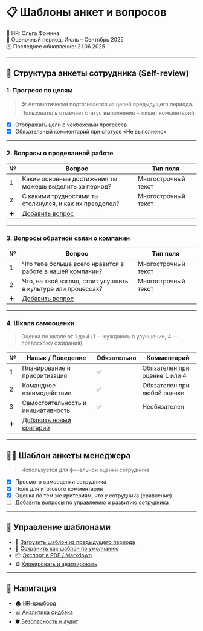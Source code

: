 # 📋 Шаблоны анкет и вопросов

👤 HR: Ольга Фомина  
📅 Оценочный период: Июль – Сентябрь 2025  
🕓 Последнее обновление: 21.06.2025

---

## 📝 Структура анкеты сотрудника (Self-review)

### 1. Прогресс по целям

> 🛠️ Автоматически подтягивается из целей предыдущего периода.  
> Пользователь отмечает статус выполнения + пишет комментарий.

- [x] Отображать цели с чекбоксами прогресса  
- [x] Обязательный комментарий при статусе «Не выполнено»  

---

### 2. Вопросы о проделанной работе

| № | Вопрос                                                           | Тип поля     |
|----|------------------------------------------------------------------|--------------|
| 1  | Какие основные достижения ты можешь выделить за период?        | Многострочный текст |
| 2  | С какими трудностями ты столкнулся, и как их преодолел?        | Многострочный текст |
| ➕ | [Добавить вопрос](#)                                            |

---

### 3. Вопросы обратной связи о компании

| № | Вопрос                                                           | Тип поля     |
|----|------------------------------------------------------------------|--------------|
| 1  | Что тебе больше всего нравится в работе в нашей компании?       | Многострочный текст |
| 2  | Что, на твой взгляд, стоит улучшить в культуре или процессах?   | Многострочный текст |
| ➕ | [Добавить вопрос](#)                                            |

---

### 4. Шкала самооценки

> Оценка по шкале от 1 до 4 (1 — нуждаюсь в улучшении, 4 — превосхожу ожидания)

| № | Навык / Поведение                              | Обязательно | Комментарий |
|----|------------------------------------------------|-------------|--------------|
| 1  | Планирование и приоритизация                   | ✅           | Обязателен при оценке 1 или 4 |
| 2  | Командное взаимодействие                       | ✅           | Обязателен при любой оценке |
| 3  | Самостоятельность и инициативность             | ✅           | Необязателен |
| ➕ | [Добавить новый критерий](#)                   |

---

## 👨‍💼 Шаблон анкеты менеджера

> Используется для финальной оценки сотрудника

- [x] Просмотр самооценки сотрудника  
- [x] Поле для итогового комментария  
- [x] Оценка по тем же критериям, что у сотрудника (сравнение)  
- [ ] [Добавить вопросы по управлению и развитию сотрудника](#)

---

## 🧩 Управление шаблонами

- 📁 [Загрузить шаблон из предыдущего периода](#)
- 💾 [Сохранить как шаблон по умолчанию](#)
- 📦 [Экспорт в PDF / Markdown](#)
- ♻️ [Клонировать и адаптировать](#)

---

## 🧭 Навигация

- [🏠 HR-дэшборд](dashboard-hr.md)
- [📊 Аналитика фидбэка](analytics-overview.md)
- [🛡️ Безопасность и аудит](audit-log.md)
